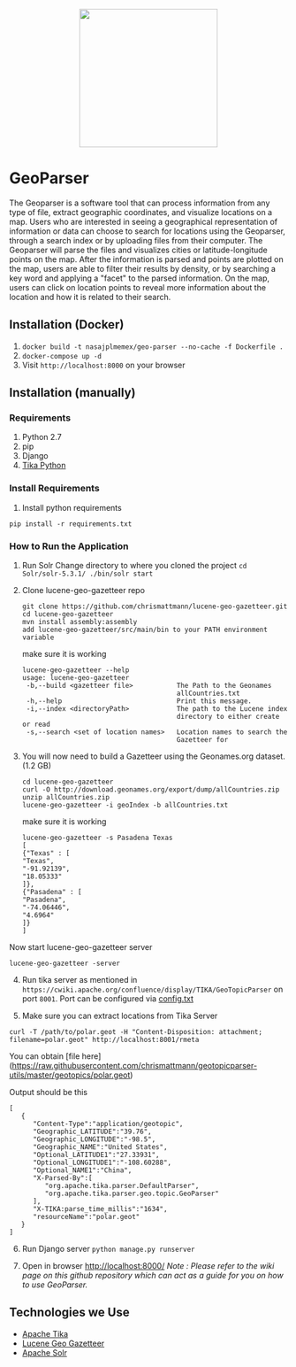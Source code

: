 
<p align="center">
  <img src="https://raw.githubusercontent.com/MBoustani/GeoParser/master/logo.png"  width="250"/>
</p>

# GeoParser
The Geoparser is a software tool that can process information from any type of file, extract geographic coordinates, and visualize locations on a map. Users who are interested in seeing a geographical representation of information or data can choose to search for locations using the Geoparser, through a search index or by uploading files from their computer. The Geoparser will parse the files and visualizes cities or latitude-longitude points on the map. After the information is parsed and points are plotted on the map, users are able to filter their results by density, or by searching a key word and applying a "facet" to the parsed information. On the map, users can click on location points to reveal more information about the location and how it is related to their search.

## Installation (Docker)
  1. `docker build -t nasajplmemex/geo-parser --no-cache -f Dockerfile . `
  2. `docker-compose up -d`
  3. Visit `http://localhost:8000` on your browser


## Installation (manually)

### Requirements
 1. Python 2.7
 2. pip 
 3. Django
 4. [Tika Python](http://github.com/chrismattmann/tika-python)

### Install Requirements

 1. Install python requirements
```
pip install -r requirements.txt
```

### How to Run the Application

  1. Run Solr
    Change directory to where you cloned the project
    ```
    cd Solr/solr-5.3.1/
    ./bin/solr start
    ```
  2. Clone lucene-geo-gazetteer repo
      ```
      git clone https://github.com/chrismattmann/lucene-geo-gazetteer.git
      cd lucene-geo-gazetteer
      mvn install assembly:assembly
      add lucene-geo-gazetteer/src/main/bin to your PATH environment variable
      ```
      make sure it is working
      ```
      lucene-geo-gazetteer --help
      usage: lucene-geo-gazetteer
       -b,--build <gazetteer file>           The Path to the Geonames
                                             allCountries.txt
       -h,--help                             Print this message.
       -i,--index <directoryPath>            The path to the Lucene index
                                             directory to either create or read
       -s,--search <set of location names>   Location names to search the
                                             Gazetteer for
      ```

  3. You will now need to build a Gazetteer using the Geonames.org dataset. (1.2 GB)
      ```
      cd lucene-geo-gazetteer
      curl -O http://download.geonames.org/export/dump/allCountries.zip
      unzip allCountries.zip
      lucene-geo-gazetteer -i geoIndex -b allCountries.txt
      ```
      make sure it is working
      ```
      lucene-geo-gazetteer -s Pasadena Texas
      [
      {"Texas" : [
      "Texas",
      "-91.92139",
      "18.05333"
      ]},
      {"Pasadena" : [
      "Pasadena",
      "-74.06446",
      "4.6964"
      ]}
      ]
      ```
  Now start lucene-geo-gazetteer server
```
lucene-geo-gazetteer -server
```
  4. Run tika server as mentioned in `https://cwiki.apache.org/confluence/display/TIKA/GeoTopicParser` on port `8001`. 
     Port can be configured via [config.txt](https://github.com/MBoustani/GeoParser/blob/master/config.txt)   

  5. Make sure you can extract locations from Tika Server

  `curl -T /path/to/polar.geot -H "Content-Disposition: attachment; filename=polar.geot" http://localhost:8001/rmeta`   
  
  You can obtain [file here] (https://raw.githubusercontent.com/chrismattmann/geotopicparser-utils/master/geotopics/polar.geot)   

  Output should be this
```
[
   {
      "Content-Type":"application/geotopic",
      "Geographic_LATITUDE":"39.76",
      "Geographic_LONGITUDE":"-98.5",
      "Geographic_NAME":"United States",
      "Optional_LATITUDE1":"27.33931",
      "Optional_LONGITUDE1":"-108.60288",
      "Optional_NAME1":"China",
      "X-Parsed-By":[
         "org.apache.tika.parser.DefaultParser",
         "org.apache.tika.parser.geo.topic.GeoParser"
      ],
      "X-TIKA:parse_time_millis":"1634",
      "resourceName":"polar.geot"
   }
]
```
   6. Run Django server
    ```python manage.py runserver```

   7. Open in browser [http://localhost:8000/](http://localhost:8000/)
       *Note : Please refer to the wiki page on this github repository which can act as a guide for you on how to use GeoParser.*

## Technologies we Use
  - [Apache Tika](https://github.com/chrismattmann/tika-python)
  - [Lucene Geo Gazetteer](https://github.com/chrismattmann/lucene-geo-gazetteer)
  - [Apache Solr](http://lucene.apache.org/solr/)



